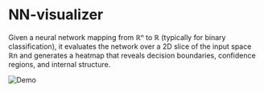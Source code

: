 # NN-visualizer
Given a neural network mapping from ℝⁿ to ℝ (typically for binary classification), it evaluates the network over a 2D slice of the input space ℝn  and generates a heatmap that reveals decision boundaries, confidence regions, and internal structure.

![Demo](assets/demo.gif)
